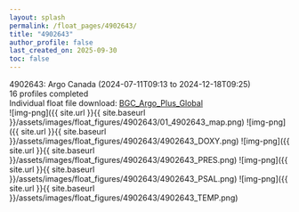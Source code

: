 ```yaml
---
layout: splash
permalink: /float_pages/4902643/
title: "4902643"
author_profile: false
last_created_on: 2025-09-30
toc: false
---
```

 
4902643: Argo Canada (2024-07-11T09:13 to 2024-12-18T09:25)\
16 profiles completed\
Individual float file download: [BGC_Argo_Plus_Global](https://ftp.soest.hawaii.edu/bgc_argo_plus/Individual_Floats/outliers_removed/4902643_Sprof_processed.nc)\
![img-png]({{ site.url }}{{ site.baseurl }}/assets/images/float_figures/4902643/01_4902643_map.png)
![img-png]({{ site.url }}{{ site.baseurl }}/assets/images/float_figures/4902643/4902643_DOXY.png)
![img-png]({{ site.url }}{{ site.baseurl }}/assets/images/float_figures/4902643/4902643_PRES.png)
![img-png]({{ site.url }}{{ site.baseurl }}/assets/images/float_figures/4902643/4902643_PSAL.png)
![img-png]({{ site.url }}{{ site.baseurl }}/assets/images/float_figures/4902643/4902643_TEMP.png)
